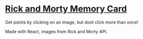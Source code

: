 # [Rick and Morty Memory Card](https://drewmonicus.github.io/memory-card/)

Get points by clicking on an image, but dont click more than once!

Made with React, images from Rick and Morty API.
